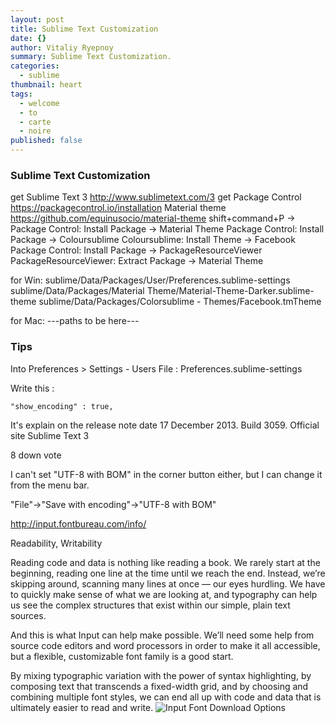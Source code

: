 ```yaml
---
layout: post
title: Sublime Text Customization
date: {}
author: Vitaliy Ryepnoy
summary: Sublime Text Customization.
categories: 
  - sublime
thumbnail: heart
tags: 
  - welcome
  - to
  - carte
  - noire
published: false
---
```





### Sublime Text Customization

get Sublime Text 3 http://www.sublimetext.com/3
get Package Control https://packagecontrol.io/installation
Material theme https://github.com/equinusocio/material-theme
shift+command+P -> Package Control: Install Package -> Material Theme
Package Control: Install Package -> Coloursublime
Coloursublime: Install Theme -> Facebook
Package Control: Install Package -> PackageResourceViewer
PackageResourceViewer: Extract Package -> Material Theme

for Win:
sublime/Data/Packages/User/Preferences.sublime-settings
sublime/Data/Packages/Material Theme/Material-Theme-Darker.sublime-theme
sublime/Data/Packages/Colorsublime - Themes/Facebook.tmTheme

for Mac:
---paths to be here---




### Tips

Into Preferences > Settings - Users
File : Preferences.sublime-settings

Write this :

    "show_encoding" : true,

It's explain on the release note date 17 December 2013. Build 3059. Official site Sublime Text 3

 8
down vote
	

I can't set "UTF-8 with BOM" in the corner button either, but I can change it from the menu bar.

"File"->"Save with encoding"->"UTF-8 with BOM"





http://input.fontbureau.com/info/

Readability, Writability

Reading code and data is nothing like reading a book. We rarely start at the beginning, reading one line at the time until we reach the end. Instead, we’re skipping around, scanning many lines at once — our eyes hurdling. We have to quickly make sense of what we are looking at, and typography can help us see the complex structures that exist within our simple, plain text sources.

And this is what Input can help make possible. We’ll need some help from source code editors and word processors in order to make it all accessible, but a flexible, customizable font family is a good start.

By mixing typographic variation with the power of syntax highlighting, by composing text that transcends a fixed-width grid, and by choosing and combining multiple font styles, we can end all up with code and data that is ultimately easier to read and write.
![Input Font Download Options]({{site.baseurl}}/images/posts/sublime-text-customization/Image1.png)
